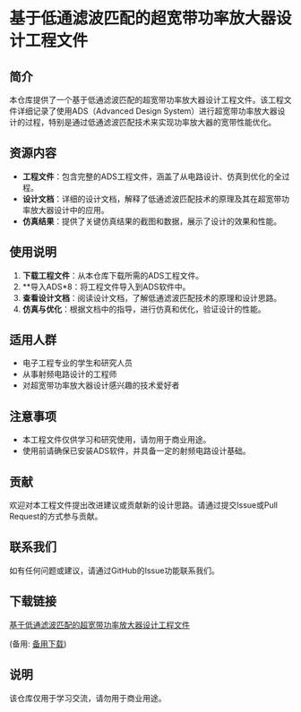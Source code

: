 # 基于低通滤波匹配的超宽带功率放大器设计工程文件

## 简介

本仓库提供了一个基于低通滤波匹配的超宽带功率放大器设计工程文件。该工程文件详细记录了使用ADS（Advanced Design System）进行超宽带功率放大器设计的过程，特别是通过低通滤波匹配技术来实现功率放大器的宽带性能优化。

## 资源内容

- **工程文件**：包含完整的ADS工程文件，涵盖了从电路设计、仿真到优化的全过程。
- **设计文档**：详细的设计文档，解释了低通滤波匹配技术的原理及其在超宽带功率放大器设计中的应用。
- **仿真结果**：提供了关键仿真结果的截图和数据，展示了设计的效果和性能。

## 使用说明

1. **下载工程文件**：从本仓库下载所需的ADS工程文件。
2. **导入ADS*8：将工程文件导入到ADS软件中。
3. **查看设计文档**：阅读设计文档，了解低通滤波匹配技术的原理和设计思路。
4. **仿真与优化**：根据文档中的指导，进行仿真和优化，验证设计的性能。

## 适用人群

- 电子工程专业的学生和研究人员
- 从事射频电路设计的工程师
- 对超宽带功率放大器设计感兴趣的技术爱好者

## 注意事项

- 本工程文件仅供学习和研究使用，请勿用于商业用途。
- 使用前请确保已安装ADS软件，并具备一定的射频电路设计基础。

## 贡献

欢迎对本工程文件提出改进建议或贡献新的设计思路。请通过提交Issue或Pull Request的方式参与贡献。

## 联系我们

如有任何问题或建议，请通过GitHub的Issue功能联系我们。

## 下载链接
[基于低通滤波匹配的超宽带功率放大器设计工程文件](https://pan.quark.cn/s/2d6eed41cdc3) 

(备用: [备用下载](https://pan.baidu.com/s/1jr2Ac9soc-AtxpfKnfR7Mw?pwd=1234))

## 说明

该仓库仅用于学习交流，请勿用于商业用途。
